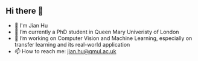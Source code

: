 ## Hi there 👋

- 👋 I'm Jian Hu
- 🔭 I’m currently a PhD student in Queen Mary Univeristy of London
- 🌱 I’m working on Computer Vision and Machine Learning, especially on transfer learning and its real-world application 
- 📫 How to reach me: jian.hu@qmul.ac.uk



